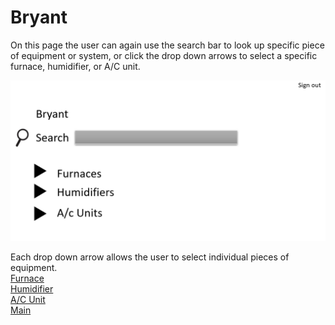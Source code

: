 # Bryant
On this page the user can again use the search bar to look up specific piece of equipment or system, or click the drop down arrows to
select a specific furnace, humidifier, or A/C unit. 

![BryantMain](https://github.com/RC11B/HVAC-Project/blob/master/Wire%20Frame/pictures/Bryant.png)

Each drop down arrow allows the user to select individual pieces of equipment.
<br>
[Furnace](HVAC-SI.md)
<br>
[Humidifier](HVAC-SI.md)
<br>
[A/C Unit](HVAC-SI.md)
<br>
[Main](MainPage.md)
